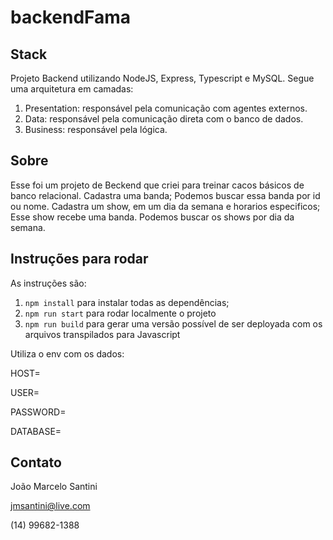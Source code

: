 # backendFama

## Stack

Projeto Backend utilizando NodeJS, Express, Typescript e MySQL. 
Segue uma arquitetura em camadas:
1. Presentation: responsável pela comunicação com agentes externos.
2. Data: responsável pela comunicação direta com o banco de dados.
3. Business: responsável pela lógica.

## Sobre

Esse foi um projeto de Beckend que criei para treinar cacos básicos de banco relacional.
Cadastra uma banda; Podemos buscar essa banda por id ou nome.
Cadastra um show, em um dia da semana e horarios especificos; Esse show recebe uma banda. Podemos buscar os shows por dia da semana.

## Instruções para rodar

As instruções são:
1. `npm install` para instalar todas as dependências;
1. `npm run start` para rodar localmente o projeto
1. `npm run build` para gerar uma versão possível de ser deployada com os arquivos transpilados para Javascript

Utiliza o env com os dados:

HOST=<seu HOST>

USER=<seu USER>

PASSWORD=<sua SENHA>

DATABASE=<seu DATABASE>

## Contato

João Marcelo Santini

jmsantini@live.com

(14) 99682-1388
